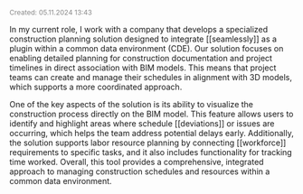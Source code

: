 <span style="font-size:12px; color:#888888;">Created: 05.11.2024 13:43</span>

In my current role, I work with a company that develops a specialized construction planning solution designed to integrate [[seamlessly]] as a plugin within a common data environment (CDE). Our solution focuses on enabling detailed planning for construction documentation and project timelines in direct association with BIM models. This means that project teams can create and manage their schedules in alignment with 3D models, which supports a more coordinated approach.

  One of the key aspects of the solution is its ability to visualize the construction process directly on the BIM model. This feature allows users to identify and highlight areas where schedule [[deviations]] or issues are occurring, which helps the team address potential delays early. Additionally, the solution supports labor resource planning by connecting [[workforce]] requirements to specific tasks, and it also includes functionality for tracking time worked. Overall, this tool provides a comprehensive, integrated approach to managing construction schedules and resources within a common data environment.